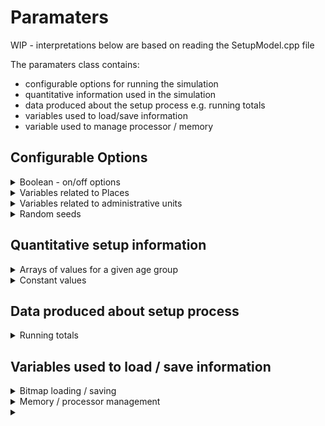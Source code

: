 # Paramaters

WIP - interpretations below are based on reading the SetupModel.cpp file

The paramaters class contains:
- configurable options for running the simulation 
- quantitative information used in the simulation
- data produced about the setup process e.g. running totals
- variables used to load/save information
- variable used to manage processor / memory


## Configurable Options
<details>
  <summary>Boolean - on/off options</summary>
  
  A value of '1' for the given variable turns that option 'on'
  
  | Variable | Description |
  | --------------- | --------------- |
  | DoBin |  | 
  | DoHeteroDensity | read population density info from file | 
  | DoAdUnits | use administrative units | 
  | DoAdUnitBoundaries | | 
  | DoPlaces | turn on 'places' functionality | 
  | DoSpecifyPop | Specify number of hosts (given by PopSize variable) | 
  | DoAirports | turn on 'airports' functionality | 
  | DoInitUpdateProbs |  | 
  | DoDigitalContactTracing | use digital contact tracing | 
  | ClusterDigitalContactUsers | cluster users of digital contact tracing by household | 
  | DoSI |  | 
  | DoMassVacc | implement mass vaccination programme prioritised by age | 
  | EnhancedSocDistClusterByHousehold |  | 
  | LocalBeta | | 
  | OutputBitmap | generate bitmap file of results | 
  |  |  | 
  
	
  
</details>

<details>
  <summary>Variables related to Places</summary>
  
  | Variable | Description |
  | --------------- | --------------- |
  | NPlace | number of places | 
  | PlaceTypeNum | number of place types | 
  | HotelPlaceType | index of element in places array corresponding to 'hotel' | 
  | PlaceTypeGroupSizeParam1[] | group size in given place type? | 
  | PlaceTypeTrans[] | transmission rate in given place type | 
  | SymptPlaceTypeContactRate[] | rate of those in given place type displaying symptoms who will use contact tracing? | 
  | SymptPlaceTypeWithdrawalProp[] |  | 
  | PlaceTypePropBetweenGroupLinks[] |  | 
</details>

<details>
  <summary>Variables related to administrative units</summary>
  
  | Variable | Description |
  | --------------- | --------------- |
  | AdunitLevel1Mask |  | 
  | AdunitLevel1Divisor |  | 
  | AdunitLevel1Lookup |  | 
  |  |  | 
</details>



<details>
  <summary>Random seeds</summary>
  
  | Variable | Description |
  | --------------- | --------------- |
  | setupSeed1 |  | 
  | setupSeed2 |  | 
  | nextSetupSeed1 |  | 
  | setupSeed2 |  | 
  
</details>

## Quantitative setup information

<details>
  <summary>Arrays of values for a given age group</summary>
  
  | Variable | Description |
  | --------------- | --------------- |
  | AgeInfectiousness[] | infectiousness values for given age group | 
  | ProportionSymptomatic[] | proportion of those that display symptoms for given age group | 
  | RelativeSpatialContact[] |  | 
  | infectiousness[] |  | 
  | EnhancedSocDistProportionCompliant[] | proportion of given age group likely to comply with social distancing | 
  | ProportionSmartphoneUsersByAge[] | proportion of population of that age that use smart phones - used to determine likelihood of a person of a given age using a smart phone and in turn digital contact tracing  |
</details>


<details>
  <summary>Constant values</summary>
  
  | Variable | Description |
  | --------------- | --------------- |
  | VaccPriorityGroupAge[] | array containing two elements: the min and max age for vaccination priority group | 
  | VaccProp | proportion of population to be vaccinated | 
  | SymptInfectiousnes | infectiousness rate when symptomatic | 
  | InfectiousPeriod | amount of time an infected host is infectious for | 
  | infectious_icdf |  | 
  | SymptSpatialContactRate |  | 
  | LatentToSymptDelay |  |
  | PropPopUsingDigitalContactTracing | proportion of population using digital contact tracing |
  | PopSize | number of hosts |
  |  |  |
  |  |  |

</details>

## Data produced about setup process

<details>
  <summary>Running totals</summary>
  
  | Variable | Description |
  | --------------- | --------------- |
  | NDigitalContactUsers | Count of number of digitabl contact tracing app users | 
  | NDigitalHouseholdUsers | Count of househods using digital contact tracing app | 
  |  |  | 
  |  |  | 
  |  |  | 
</details>

## Variables used to load / save information

<details>
  <summary>Bitmap loading / saving</summary>
  
  | Variable | Description |
  | --------------- | --------------- |
  | SpatialBoundingBox[] | array of four elements - starts large then adjusted to immediately surround x,y | 
  | width | width of calculated spatial bounding box - SpatialBoundingBox[2] - SpatialBoundingBox[0]. for non-heterodensity, width = squre root of population size? | 
  | height | height of calculated spatial bounding box - SpatialBoundingBox[3] - SpatialBoundingBox[1]. for non-heterodensity, width = squre root of population size? | 
  | CountryDivisor |  | 
  | LongitudeCutLine |  | 
  | BinFileLen | number of lines in input file - used for file reading |
  | BinFileBuf | contents of input file - used for file reading |
  | BitmapScale | x-scale |
  | BitmapAspectScale | aspect ratio of bitmap |
  | scalex |  |
  | scaley |  |
  | bwidth | bitmap width |
  | bheight | bitmap height |
  | bheight2 | bheight + 20 to shift above legend |
  |  |  |
  |  |  |
  |  |  |
</details>

<details>
  <summary>Memory / processor management</summary>
  
  | Variable | Description |
  | --------------- | --------------- |
  | KernelShape |  | 
  | KernelScale |  | 
  | KernelP3 |  | 
  | KernelP4 |  | 
  | KernelType |  | 
  | MoveKernelShape |  | 
  | MoveKernelScale |  | 
  | MoveKernelP3 |  | 
  | MoveKernelP4 |  | 
  | MoveKernelType |  | 
  |  |  | 
  |  |  | 
  |  |  | 
</details>


<details>
  <summary></summary>
  
  | Variable | Description |
  | --------------- | --------------- |
  |  |  | 
</details>
